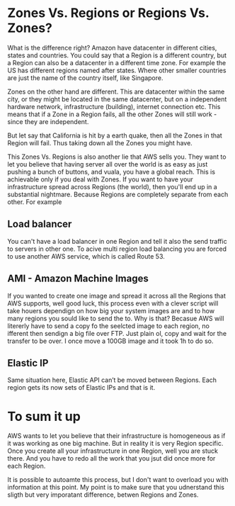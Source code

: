 # Zones Vs. Regions or Regions Vs. Zones?

What is the difference right? Amazon have datacenter in different cities, states and countries. You could say that a Region is a different country, but a Region can also be a datacenter in a different time zone. For example the US has different regions named after states. Where other smaller countries are just the name of the country itself, like Singapore.

Zones on the other hand are different. This are datacenter within the same city, or they might be located in the same datacenter, but on a independent hardware network, infrastructure (building), internet connection etc. This means that if a Zone in a Region fails, all the other Zones will still work - since they are independent. 

But let say that California is hit by a earth quake, then all the Zones in that Region will fail. Thus taking down all the Zones you might have.

This Zones Vs. Regions is also another lie that AWS sells you. They want to let you believe that having server all over the world is as easy as just pushing a bunch of buttons, and vuala, you have a global reach. This is achievable only if you deal with Zones. If you want to have your infrastructure spread across Regions (the world), then you'll end up in a substantial nightmare. Because Regions are completely separate from each other. For example

## Load balancer

You can't have a load balancer in one Region and tell it also the send traffic to servers in other one. To acive multi region load balancing you are forced to use another AWS service, which is called Route 53.

## AMI - Amazon Machine Images

If you wanted to create one image and spread it across all the Regions that AWS supports, well good luck, this process even with a clever script will take houers dependign on how big your system images are and to how many regions you sould like to send the to. Why is that? Becasue AWS will litererly have to send a copy fo the seelcted image to each region, no ifferent then sendign a big file over FTP. Just plain ol, copy and wait for the transfer to be over. I once move a 100GB image and it took 1h to do so. 

## Elastic IP

Same situation here, Elastic API can’t be moved between Regions. Each region gets its now sets of Elastic IPs and that is it.

# To sum it up

AWS wants to let you believe that their infrastructure is homogeneous as if it was working as one big machine. But in reality it is very Region specific. Once you create all your infrastructure in one Region, well you are stuck there. And you have to redo all the work that you jsut did once more for each Region. 

It is possible to autoamte this process, but I don't want to overload you with information at this point. My point is to make sure that you udnerstand this sligth but very imporatant difference, betwen Regions and Zones.
